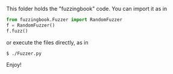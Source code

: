 This folder holds the "fuzzingbook" code.  You can import it as in

```python
from fuzzingbook.Fuzzer import RandomFuzzer
f = RandomFuzzer()
f.fuzz()
```
	
or execute the files directly, as in

```shell
$ ./Fuzzer.py
```

Enjoy!	
